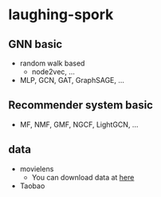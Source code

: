 # laughing-spork

## GNN basic
* random walk based
  * node2vec, ...
* MLP, GCN, GAT, GraphSAGE, ...

## Recommender system basic
* MF, NMF, GMF, NGCF, LightGCN, ...

## data
* movielens
  * You can download data at [here](https://grouplens.org/datasets/movielens/)
* Taobao
